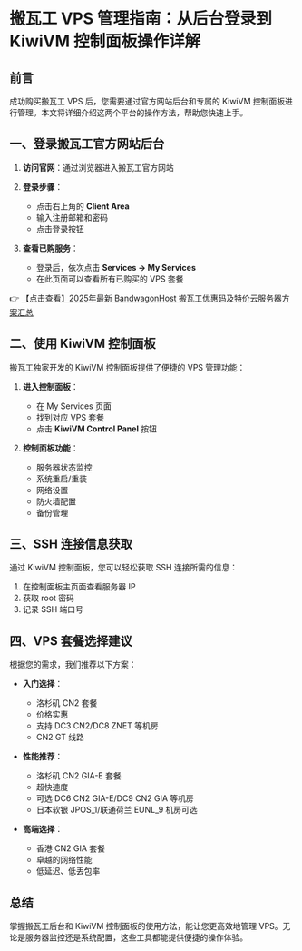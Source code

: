 # 搬瓦工 VPS 管理指南：从后台登录到 KiwiVM 控制面板操作详解

## 前言
成功购买搬瓦工 VPS 后，您需要通过官方网站后台和专属的 KiwiVM 控制面板进行管理。本文将详细介绍这两个平台的操作方法，帮助您快速上手。

## 一、登录搬瓦工官方网站后台

1. **访问官网**：通过浏览器进入搬瓦工官方网站
2. **登录步骤**：
   - 点击右上角的 **Client Area**
   - 输入注册邮箱和密码
   - 点击登录按钮

3. **查看已购服务**：
   - 登录后，依次点击 **Services → My Services**
   - 在此页面可以查看所有已购买的 VPS 套餐

👉 [【点击查看】2025年最新 BandwagonHost 搬瓦工优惠码及特价云服务器方案汇总](https://bit.ly/banwagon)

## 二、使用 KiwiVM 控制面板

搬瓦工独家开发的 KiwiVM 控制面板提供了便捷的 VPS 管理功能：

1. **进入控制面板**：
   - 在 My Services 页面
   - 找到对应 VPS 套餐
   - 点击 **KiwiVM Control Panel** 按钮

2. **控制面板功能**：
   - 服务器状态监控
   - 系统重启/重装
   - 网络设置
   - 防火墙配置
   - 备份管理

## 三、SSH 连接信息获取

通过 KiwiVM 控制面板，您可以轻松获取 SSH 连接所需的信息：

1. 在控制面板主页面查看服务器 IP
2. 获取 root 密码
3. 记录 SSH 端口号

## 四、VPS 套餐选择建议

根据您的需求，我们推荐以下方案：

- **入门选择**：
  - 洛杉矶 CN2 套餐
  - 价格实惠
  - 支持 DC3 CN2/DC8 ZNET 等机房
  - CN2 GT 线路

- **性能推荐**：
  - 洛杉矶 CN2 GIA-E 套餐
  - 超快速度
  - 可选 DC6 CN2 GIA-E/DC9 CN2 GIA 等机房
  - 日本软银 JPOS_1/联通荷兰 EUNL_9 机房可选

- **高端选择**：
  - 香港 CN2 GIA 套餐
  - 卓越的网络性能
  - 低延迟、低丢包率

## 总结

掌握搬瓦工后台和 KiwiVM 控制面板的使用方法，能让您更高效地管理 VPS。无论是服务器监控还是系统配置，这些工具都能提供便捷的操作体验。